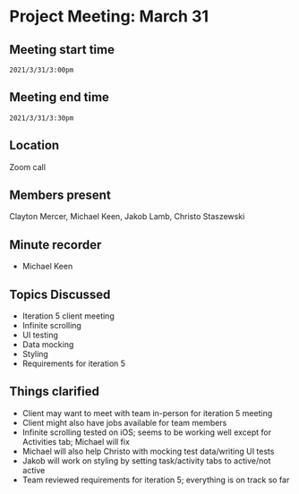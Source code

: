# Project Meeting: March 31

## Meeting start time
`2021/3/31/3:00pm`

## Meeting end time
`2021/3/31/3:30pm`

## Location
Zoom call

## Members present
Clayton Mercer, Michael Keen, Jakob Lamb, Christo Staszewski

## Minute recorder
- Michael Keen

## Topics Discussed
- Iteration 5 client meeting
- Infinite scrolling
- UI testing
- Data mocking
- Styling
- Requirements for iteration 5

## Things clarified
- Client may want to meet with team in-person for iteration 5 meeting
- Client might also have jobs available for team members
- Infinite scrolling tested on iOS; seems to be working well except for Activities tab; Michael will fix
- Michael will also help Christo with mocking test data/writing UI tests
- Jakob will work on styling by setting task/activity tabs to active/not active
- Team reviewed requirements for iteration 5; everything is on track so far